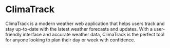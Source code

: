 # ClimaTrack
ClimaTrack is a modern weather web application that helps users track and stay up-to-date with the latest weather forecasts and updates. With a user-friendly interface and accurate weather data, ClimaTrack is the perfect tool for anyone looking to plan their day or week with confidence.
